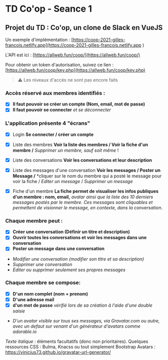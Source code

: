 
# TD Co'op - Seance 1
## Projet du TD : Co'op, un clone de Slack en VueJS

Un exemple d'implémentation :  [https://coop-2021-gilles-francois.netlify.app](https://coop-2021-gilles-francois.netlify.app ) 

L'API est ici : [https://allweb.fun/coop/](https://allweb.fun/coop/)

Pour obtenir un token d'autorisation, suivez ce lien : [https://allweb.fun/coop/key.php](https://allweb.fun/coop/key.php)

> ⚠️ Les niveaux d'accès ne sont pas encore faits

### Accès réservé aux membres identifiés :

 - [x] **Il faut pouvoir se créer un compte (Nom, email, mot de passe)**
 - [x] **Il faut pouvoir se connecter** *et se déconnecter*

### L'application présente 4 "écrans"
 - [x] Login
			**Se connecter / créer un compte**

 - [x] Liste des membres
			**Voir la liste des membres / Voir la fiche d'un membre /** *Supprimer un membre, sauf soit même* !

 - [x] Liste des conversations
			**Voir les conversations et leur description**

 - [x] Liste des messages d'une conversation
			**Voir les messages / Poster un Message /** *cliquer sur le nom du membre qui a posté le message pour voir la fiche / *Editer un message* / *Supprimer un message*

 - [x] Fiche d'un membre 
	 			**La fiche permet de visualiser les infos publiques d'un membre : nom, email,** *avatar ainsi que la liste des 10 derniers messages postés par le membre. Ces messages sont cliquables et permettent de visionner le message, en contexte, dans la conversation*.


### Chaque membre peut :
 - [x] **Créer une conversation (Définir un titre et description)**
 - [x] **Ouvrir toutes les conversations et voir les messages dans une conversation**
 - [x] **Poster un message dans une conversation**
 - *Modifier une conversation (modifier son titre et sa description)*
 - *Supprimer une conversation*
 - *Editer ou supprimer seulement ses propres messages*

### Chaque membre se compose:
 - [x] **D'un nom complet (nom + prenom)**
 - [x] **D'une adresse mail**
 - [x] **d'un mot de passe** *vérifié lors de sa création à l'aide d'une double saisie*
 - *D'un avatar visible sur tous ses messages, via Gravatar.com ou autre, avec un defaut sur venant d'un générateur d'avatars comme adorable.io*

*Texte italique* : éléments facultatifs (donc non prioritaires).
Quelques ressources CSS : Bulma, Knacss ou tout simplement Bootstrap
Avatars : https://vinicius73.github.io/gravatar-url-generator/


